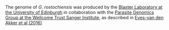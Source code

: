 [//]: # (Created by ./bin/manage_files.pl from ./species/Globodera_rostochiensis/PRJEB13504/Globodera_rostochiensis_PRJEB13504.assembly.html on Thu Jun 11 13:44:14 2020)
The genome of _G. rostochiensis_ was produced by the [Blaxter Laboratory at the University of Edinburgh](http://www.nematodes.org/) in collaboration with the [Parasite Genomics Group at the Wellcome Trust Sanger Institute](http://www.sanger.ac.uk/research/projects/parasitegenomics/), as described in [Eves-van den Akker et al (2016)](http://europepmc.org/abstract/MED/27286965)
